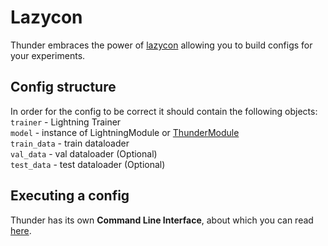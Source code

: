 # Lazycon
Thunder embraces the power of [lazycon](https://github.com/maxme1/lazycon)
allowing you to build configs for your 
experiments. 
## Config structure
In order for the config to be correct it should contain the following objects:  
`trainer` - Lightning Trainer  
`model` - instance of LightningModule or [ThunderModule](../core/thunder_module.md)    
`train_data` - train dataloader  
`val_data` - val dataloader (Optional)  
`test_data` - test dataloader (Optional)

## Executing a config
Thunder has its own **Command Line Interface**, 
about which you can read [here](../cli).
